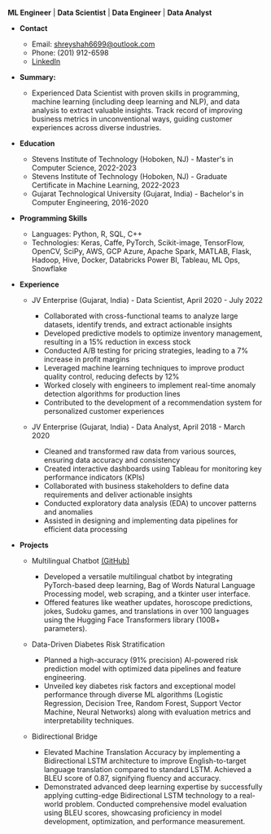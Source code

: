 **ML Engineer** | **Data Scientist** | **Data Engineer** | **Data Analyst**

* **Contact**
    * Email: shreyshah6699@outlook.com 
    * Phone: (201) 912-6598
    * [LinkedIn](https://www.linkedin.com/in/shrey-shah99)
   
* **Summary:**
  * Experienced Data Scientist with proven skills in programming, machine learning (including deep learning and NLP), and data analysis to extract valuable
      insights. Track record of improving business metrics in unconventional ways, guiding customer experiences across diverse industries.

* **Education**

   * Stevens Institute of Technology (Hoboken, NJ) - Master's in Computer Science, 2022-2023
   * Stevens Institute of Technology (Hoboken, NJ) - Graduate Certificate in Machine Learning, 2022-2023
   * Gujarat Technological University (Gujarat, India) - Bachelor's in Computer Engineering, 2016-2020

* **Programming Skills**

   * Languages: Python, R, SQL, C++
   * Technologies: Keras, Caffe, PyTorch, Scikit-image, TensorFlow, OpenCV, SciPy, AWS, GCP Azure, Apache Spark, MATLAB, Flask, Hadoop, Hive, Docker, Databricks Power BI, Tableau, ML Ops, Snowflake

* **Experience**

   * JV Enterprise (Gujarat, India) - Data Scientist, April 2020 - July 2022
   
       * Collaborated with cross-functional teams to analyze large datasets, identify trends, and extract actionable insights
       * Developed predictive models to optimize inventory management, resulting in a 15% reduction in excess stock
       * Conducted A/B testing for pricing strategies, leading to a 7% increase in profit margins
       * Leveraged machine learning techniques to improve product quality control, reducing defects by 12%
       * Worked closely with engineers to implement real-time anomaly detection algorithms for production lines
       * Contributed to the development of a recommendation system for personalized customer experiences
      
   * JV Enterprise (Gujarat, India) - Data Analyst, April 2018 - March 2020
   
       *  Cleaned and transformed raw data from various sources, ensuring data accuracy and consistency
       *  Created interactive dashboards using Tableau for monitoring key performance indicators (KPIs)
       *  Collaborated with business stakeholders to define data requirements and deliver actionable insights
       *  Conducted exploratory data analysis (EDA) to uncover patterns and anomalies
       *  Assisted in designing and implementing data pipelines for efficient data processing
      
* **Projects**

   * Multilingual Chatbot [(GitHub)](https://github.com/shreyshah6699/Multilingual-Chatbot-Powered-by-NLP-and-Deep-Learning)
   
       * Developed a versatile multilingual chatbot by integrating PyTorch-based deep learning, Bag of Words Natural Language Processing model, web scraping, and a tkinter user interface.
       * Offered features like weather updates, horoscope predictions, jokes, Sudoku games, and translations in over 100 languages using the Hugging Face Transformers library (100B+ parameters).
   
   * Data-Driven Diabetes Risk Stratification
   
       * Planned a high-accuracy (91% precision) AI-powered risk prediction model with optimized data pipelines and feature engineering.
       * Unveiled key diabetes risk factors and exceptional model performance through diverse ML algorithms (Logistic Regression, Decision Tree, Random Forest, Support Vector Machine, Neural Networks) along with evaluation metrics and interpretability techniques. 
   
   * Bidirectional Bridge
   
       * Elevated Machine Translation Accuracy by implementing a Bidirectional LSTM architecture to improve English-to-target language translation compared to standard LSTM. Achieved a BLEU score of 0.87, signifying fluency and accuracy.
       * Demonstrated advanced deep learning expertise by successfully applying cutting-edge Bidirectional LSTM technology to a real-world problem. Conducted comprehensive model evaluation using BLEU scores, showcasing proficiency in model development, optimization, and performance measurement.
